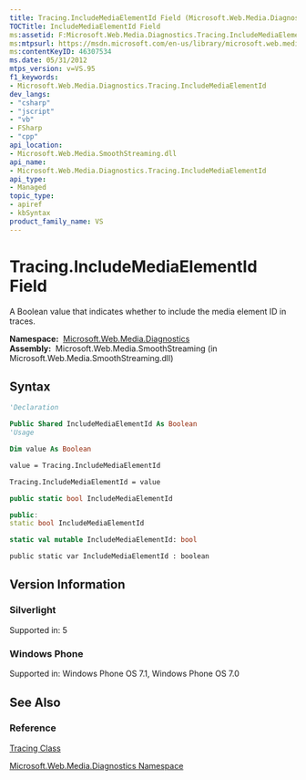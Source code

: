 ```yaml
---
title: Tracing.IncludeMediaElementId Field (Microsoft.Web.Media.Diagnostics)
TOCTitle: IncludeMediaElementId Field
ms:assetid: F:Microsoft.Web.Media.Diagnostics.Tracing.IncludeMediaElementId
ms:mtpsurl: https://msdn.microsoft.com/en-us/library/microsoft.web.media.diagnostics.tracing.includemediaelementid(v=VS.95)
ms:contentKeyID: 46307534
ms.date: 05/31/2012
mtps_version: v=VS.95
f1_keywords:
- Microsoft.Web.Media.Diagnostics.Tracing.IncludeMediaElementId
dev_langs:
- "csharp"
- "jscript"
- "vb"
- FSharp
- "cpp"
api_location:
- Microsoft.Web.Media.SmoothStreaming.dll
api_name:
- Microsoft.Web.Media.Diagnostics.Tracing.IncludeMediaElementId
api_type:
- Managed
topic_type:
- apiref
- kbSyntax
product_family_name: VS
---
```


# Tracing.IncludeMediaElementId Field

A Boolean value that indicates whether to include the media element ID in traces.

**Namespace:**  [Microsoft.Web.Media.Diagnostics](microsoft-web-media-diagnostics-namespace_1.md)  
**Assembly:**  Microsoft.Web.Media.SmoothStreaming (in Microsoft.Web.Media.SmoothStreaming.dll)

## Syntax

```vb
'Declaration

Public Shared IncludeMediaElementId As Boolean
'Usage

Dim value As Boolean

value = Tracing.IncludeMediaElementId

Tracing.IncludeMediaElementId = value
```

```csharp
public static bool IncludeMediaElementId
```

```cpp
public:
static bool IncludeMediaElementId
```

``` fsharp
static val mutable IncludeMediaElementId: bool
```

```jscript
public static var IncludeMediaElementId : boolean
```

## Version Information

### Silverlight

Supported in: 5  

### Windows Phone

Supported in: Windows Phone OS 7.1, Windows Phone OS 7.0  

## See Also

### Reference

[Tracing Class](tracing-class-microsoft-web-media-diagnostics_1.md)

[Microsoft.Web.Media.Diagnostics Namespace](microsoft-web-media-diagnostics-namespace_1.md)

